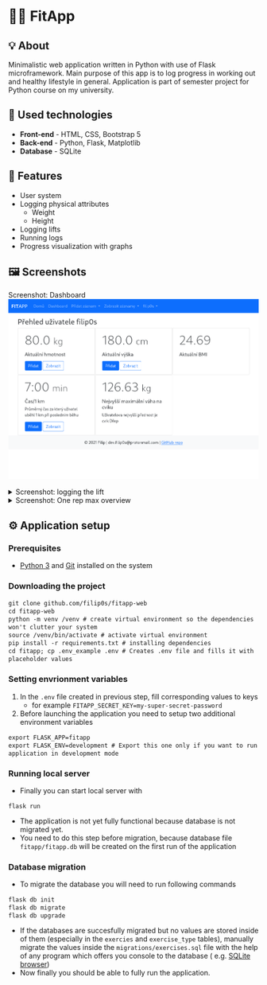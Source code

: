 # 🏋️‍♂️ FitApp

## 💡 About

Minimalistic web application written in Python with use of Flask microframework.
Main purpose of this app is to log progress in working out and healthy lifestyle in general.
Application is part of semester project for Python course on my university.

## 🧰 Used technologies

- **Front-end** - HTML, CSS, Bootstrap 5
- **Back-end** - Python, Flask, Matplotlib
- **Database** - SQLite

## 🎉 Features

* User system
* Logging physical attributes
    * Weight
    * Height
* Logging lifts
* Running logs
* Progress visualization with graphs

## 🖼️ Screenshots

Screenshot: Dashboard
![Dashboard](resources/dashboard-screenshot.png)



<details>
<summary>Screenshot: logging the lift</summary>

![Lift logging page](resources/lift-log-screenshot.png)
</details>

<details>
<summary>Screenshot: One rep max overview</summary>

![Exercise overview page](resources/squat-log-screenshot.png)
</details>

## ⚙️ Application setup

### Prerequisites

* [Python 3](https://www.python.org/downloads/) and [Git](https://git-scm.com/download/linux) installed on the system

### Downloading the project

```shell
git clone github.com/filip0s/fitapp-web
cd fitapp-web
python -m venv /venv # create virtual environment so the dependencies won't clutter your system
source /venv/bin/activate # activate virtual environment
pip install -r requirements.txt # installing dependencies
cd fitapp; cp .env_example .env # Creates .env file and fills it with placeholder values
```

### Setting envrionment variables

1. In the `.env` file created in previous
   step, fill corresponding values to keys
    * for example `FITAPP_SECRET_KEY=my-super-secret-password`
2. Before launching the application you need to setup two additional
   environment variables

```shell
export FLASK_APP=fitapp
export FLASK_ENV=development # Export this one only if you want to run application in development mode
```

### Running local server

* Finally you can start local server with

```shell
flask run
```

* The application is not yet fully functional because database is not migrated yet.
* You need to do this step before migration, because database file `fitapp/fitapp.db` will be created on the first run
  of the application

### Database migration

* To migrate the database you will need to run following commands

```shell
flask db init
flask db migrate
flask db upgrade
```

* If the databases are succesfully migrated but no values are stored inside of them (especially in the
  `exercies` and `exercise_type` tables), manually migrate the values inside the `migrations/exercises.sql` file with
  the help of any program which offers you console to the database (
  e.g. [SQLite browser](https://github.com/sqlitebrowser/sqlitebrowser))
* Now finally you should be able to fully run the application.


